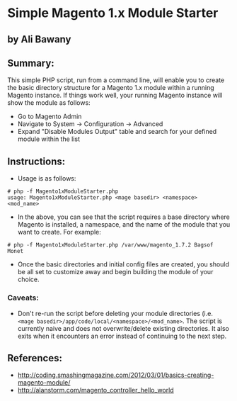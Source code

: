 # Simple Magento 1.x Module Starter
## by Ali Bawany

## Summary:
This simple PHP script, run from a command line, will enable you to create the basic directory structure for a Magento 1.x module within a running Magento instance. If things work well, your running Magento instance will show the module as follows:
* Go to Magento Admin
* Navigate to System -> Configuration -> Advanced
* Expand "Disable Modules Output" table and search for your defined module within the list

## Instructions:
* Usage is as follows:
```
# php -f Magento1xModuleStarter.php
usage: Magento1xModuleStarter.php <mage basedir> <namespace> <mod_name> 
```

* In the above, you can see that the script requires a base directory where Magento  is installed, a namespace, and the name of the module that you want to create. For example:
```
# php -f Magento1xModuleStarter.php /var/www/magento_1.7.2 Bagsof Monet
```

* Once the basic directories and initial config files are created, you should be all set to customize away and begin building the module of your choice.

### Caveats:
* Don't re-run the script before deleting your module directories (i.e. ```<mage basedir>/app/code/local/<namespace>/<mod_name>```. The script is currently naive and does not overwrite/delete existing directories. It also exits when it encounters an error instead of continuing to the next step.

## References:
- http://coding.smashingmagazine.com/2012/03/01/basics-creating-magento-module/
- http://alanstorm.com/magento_controller_hello_world

